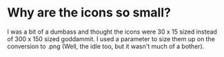 # Why are the icons so small?
I was a bit of a dumbass and thought the icons were 30 x 15 sized instead of 300 x 150 sized goddammit.
I used a parameter to size them up on the conversion to .png (Well, the idle too, but it wasn't much of a bother).